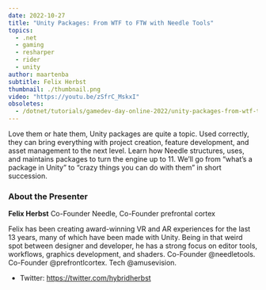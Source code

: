 ```yaml
---
date: 2022-10-27
title: "Unity Packages: From WTF to FTW with Needle Tools"
topics:
  - .net
  - gaming
  - resharper
  - rider
  - unity
author: maartenba
subtitle: Felix Herbst
thumbnail: ./thumbnail.png
video: "https://youtu.be/zSfrC_MskxI"
obsoletes:
  - /dotnet/tutorials/gamedev-day-online-2022/unity-packages-from-wtf-to-ftw-with-needle-tools/
---
```


Love them or hate them, Unity packages are quite a topic. Used correctly, they can bring everything with project creation, feature development, and asset management to the next level. Learn how Needle structures, uses, and maintains packages to turn the engine up to 11. We’ll go from “what’s a package in Unity” to “crazy things you can do with them” in short succession.

### About the Presenter

**Felix Herbst** Co-Founder Needle, Co-Founder prefrontal cortex

Felix has been creating award-winning VR and AR experiences for the last 13 years, many of which have been made with Unity. Being in that weird spot between designer and developer, he has a strong focus on editor tools, workflows, graphics development, and shaders. Co-Founder @needletools. Co-Founder @prefrontlcortex. Tech @amusevision.

- Twitter: <https://twitter.com/hybridherbst>
